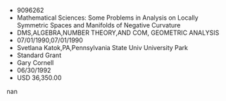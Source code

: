 
* 9096262
* Mathematical Sciences: Some Problems in Analysis on Locally Symmetric Spaces and Manifolds of Negative Curvature
* DMS,ALGEBRA,NUMBER THEORY,AND COM, GEOMETRIC ANALYSIS
* 07/01/1990,07/01/1990
* Svetlana Katok,PA,Pennsylvania State Univ University Park
* Standard Grant
* Gary Cornell
* 06/30/1992
* USD 36,350.00

nan
